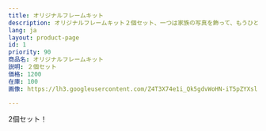 ```yaml
---
title: オリジナルフレームキット
description: オリジナルフレームキット２個セット、一つは家族の写真を飾って、もうひとつは海の写真を飾って可愛いインテリアになりますよ。
lang: ja
layout: product-page
id: 1
priority: 90
商品名: オリジナルフレームキット
説明: ２個セット
価格: 1200
在庫: 100
画像: https://lh3.googleusercontent.com/Z4T3X74e1i_Qk5gdvWoHN-iT5pZYXslJbsOVWaDdHn0vOejuvDYgCJC2-AMYDGkUacN-VeV9Y4kd

---
```


2個セット！
